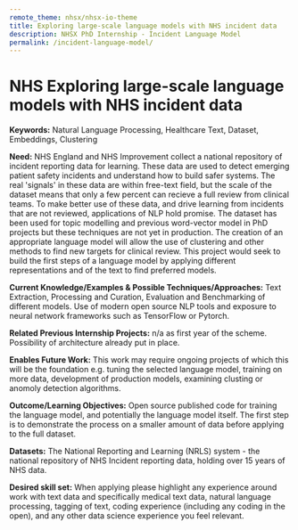 ```yaml
---
remote_theme: nhsx/nhsx-io-theme
title: Exploring large-scale language models with NHS incident data
description: NHSX PhD Internship - Incident Language Model
permalink: /incident-language-model/
---
```


# NHS Exploring large-scale language models with NHS incident data

**Keywords:** Natural Language Processing, Healthcare Text, Dataset, Embeddings, Clustering

**Need:** NHS England and NHS Improvement collect a national repository of incident reporting data for learning.  These data are used to detect emerging patient safety incidents and understand how to build safer systems.  The real 'signals' in these data are within free-text field, but the scale of the dataset means that only a few percent can recieve a full review from clinical teams.  To make better use of these data, and drive learning from incidents that are not reviewed, applications of NLP hold promise.  The dataset has been used for topic modelling and previous word-vector model in PhD projects but these techniques are not yet in production.  The creation of an appropriate language model will allow the use of clustering and other methods to find new targets for clinical review.  This project would seek to build the first steps of a language model by applying different representations and of the text to find preferred models.

**Current Knowledge/Examples & Possible Techniques/Approaches:** Text Extraction, Processing and Curation, Evaluation and Benchmarking of different models.  Use of modern open source NLP tools and exposure to neural network frameworks such as TensorFlow or Pytorch.

**Related Previous Internship Projects:** n/a as first year of the scheme.  Possibility of architecture already put in place.

**Enables Future Work:** This work may require ongoing projects of which this will be the foundation e.g. tuning the selected language model, training on more data, development of production models, examining clusting or anomoly detection algorithms.

**Outcome/Learning Objectives:** Open source published code for training the language model, and potentially the language model itself.  The first step is to demonstrate the process on a smaller amount of data before applying to the full dataset.

**Datasets:** The National Reporting and Learning (NRLS) system - the national repository of NHS Incident reporting data, holding over 15 years of NHS data.

**Desired skill set:** When applying please highlight any experience around work with text data and specifically medical text data, natural language processing, tagging of text, coding experience (including any coding in the open), and any other data science experience you feel relevant. 
